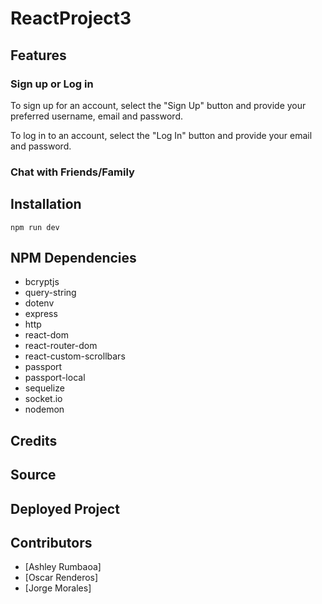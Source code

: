 # ReactProject3

## Features

### Sign up or Log in

To sign up for an account, select the "Sign Up" button and provide your preferred username, email and password.

To log in to an account, select the "Log In" button and provide your email and password.

### Chat with Friends/Family

## Installation

```npm run dev```

## NPM Dependencies

- bcryptjs
- query-string
- dotenv
- express
- http
- react-dom
- react-router-dom
- react-custom-scrollbars
- passport
- passport-local
- sequelize
- socket.io
- nodemon

## Credits

## Source

## Deployed Project

## Contributors

-  [Ashley Rumbaoa]
-  [Oscar Renderos]
-  [Jorge Morales]
